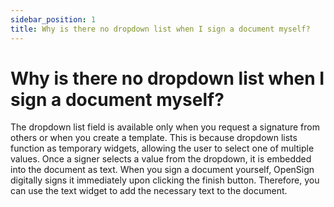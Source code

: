 ```yaml
---
sidebar_position: 1
title: Why is there no dropdown list when I sign a document myself?
---
```


# Why is there no dropdown list when I sign a document myself?
The dropdown list field is available only when you request a signature from others or when you create a template. This is because dropdown lists function as temporary widgets, allowing the user to select one of multiple values. Once a signer selects a value from the dropdown, it is embedded into the document as text. When you sign a document yourself, OpenSign digitally signs it immediately upon clicking the finish button. Therefore, you can use the text widget to add the necessary text to the document.
